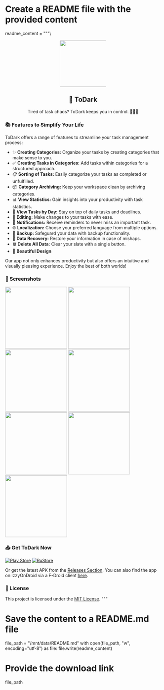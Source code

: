 # Create a README file with the provided content
readme_content = """\
<div align='center'>
<img src='/assets/icons/icon.png' width='150'/>
<h2>📝 ToDark</h2>
</div>

<p align='center'> Tired of task chaos? ToDark keeps you in control. 📱📅✅ </p>

### 📚 Features to Simplify Your Life

ToDark offers a range of features to streamline your task management process:

- ✨ **Creating Categories:** Organize your tasks by creating categories that make sense to you.
- ✅ **Creating Tasks in Categories:** Add tasks within categories for a structured approach.
- 📋 **Sorting of Tasks:** Easily categorize your tasks as completed or unfulfilled.
- 📦 **Category Archiving:** Keep your workspace clean by archiving categories.
- 📊 **View Statistics:** Gain insights into your productivity with task statistics.
- 📆 **View Tasks by Day:** Stay on top of daily tasks and deadlines.
- 📝 **Editing:** Make changes to your tasks with ease.
- 🔔 **Notifications:** Receive reminders to never miss an important task.
- 🌐 **Localization:** Choose your preferred language from multiple options.
- 📂 **Backup:** Safeguard your data with backup functionality.
- 🔄 **Data Recovery:** Restore your information in case of mishaps.
- 🗑️ **Delete All Data:** Clear your slate with a single button.
- 🎨 **Beautiful Design**

Our app not only enhances productivity but also offers an intuitive and visually pleasing experience. Enjoy the best of both worlds!

### 📸 Screenshots

<img src='/readme/1.png' width='200'/> <img src='/readme/2.png' width='200'/> <img src='/readme/3.png' width='200'/> <img src='/readme/4.png' width='200'/> <img src='/readme/5.png' width='200'/> <img src='/readme/6.png' width='200'/> <img src='/readme/7.png' width='200'/>

### 📥 Get ToDark Now

[![Play Store](https://img.shields.io/badge/Google_Play-414141?style=for-the-badge&logo=google-play&logoColor=white)](https://play.google.com/store/apps/details?id=com.yoshi.todark)
[![RuStore](https://img.shields.io/badge/RuStore-blue?style=for-the-badge&logo=vk&logoColor=white)](https://apps.rustore.ru/app/com.yoshi.todark)

Or get the latest APK from the [Releases Section](https://github.com/YourRepo/ToDark/releases/latest). You can also find the app on IzzyOnDroid via a F-Droid client [here](https://apt.izzysoft.de/fdroid/index/apk/com.yoshi.todark).

### 📃 License

This project is licensed under the [MIT License](./LICENSE).
"""

# Save the content to a README.md file
file_path = "/mnt/data/README.md"
with open(file_path, "w", encoding="utf-8") as file:
    file.write(readme_content)

# Provide the download link
file_path
